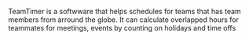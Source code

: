 TeamTimer is a softwware that helps schedules for teams that has team members from arround the globe. It can calculate overlapped hours for teammates for meetings, events by counting on holidays and time offs
